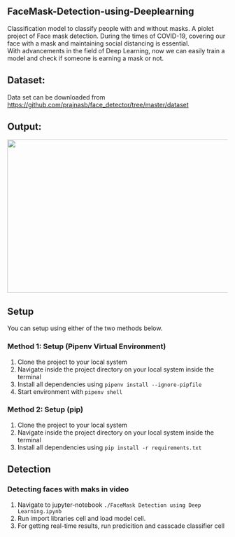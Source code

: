 ## FaceMask-Detection-using-Deeplearning
Classification model to classify people with and without masks.
A piolet project of Face mask detection. During the times of COVID-19, covering our face with a mask and maintaining social distancing is essential.  
With advancements in the field of Deep Learning, now we can easily train a model and check if someone is earning a mask or not.

## Dataset: 
Data set can be downloaded from https://github.com/prajnasb/face_detector/tree/master/dataset

## Output:

<a href="https://youtu.be/yketl5zUZEw"><img src="https://github.com/snehitvaddi/FaceMask-Detection-using-Deeplearning/blob/master/outputs/Capture.PNG" width="700" height="350"></a>

## Setup
You can setup using either of the two methods below.

### Method 1: Setup (Pipenv Virtual Environment)
1. Clone the project to your local system
2. Navigate inside the project directory on your local system inside the terminal
3. Install all dependencies using `pipenv install --ignore-pipfile`
4. Start environment with `pipenv shell`

### Method 2: Setup (pip)
1. Clone the project to your local system
2. Navigate inside the project directory on your local system inside the terminal
3. Install all dependencies using `pip install -r requirements.txt`

## Detection

### Detecting faces with maks in video
1. Navigate to jupyter-notebook `./FaceMask Detection using Deep Learning.ipynb` 
2. Run import libraries cell and load model cell.
3. For getting real-time results, run predicition and casscade classifier cell
